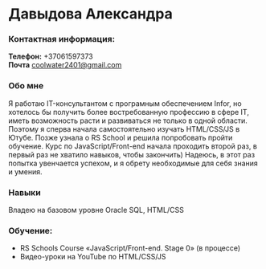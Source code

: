 
# Давыдова Александра


### Контактная информация:

**Телефон:** +37061597373<br>
**Почта** coolwater2401@gmail.com<br>

### Обо мне

Я работаю IT-консультантом с програмным обеспечением Infor, но хотелось бы получить более востребованную профессию в сфере IT, иметь возможность расти и развиваться не только в одной области. Поэтому я сперва начала самостоятельно изучать HTML/CSS/JS в Ютубе. Позже узнала о RS School и решила попробовать пройти обучение. Курс по JavaScript/Front-end начала проходить второй раз, в первый раз не хватило навыков, чтобы закончить) Надеюсь, в этот раз попытка увенчается успехом, и я обрету необходимые для себя знания и умения.

### Навыки
Владею на базовом уровне Oracle SQL, HTML/CSS

### Обучение:

- RS Schools Course «JavaScript/Front-end. Stage 0» (в процессе)
- Видео-уроки на YouTube по HTML/CSS/JS
